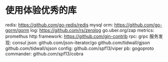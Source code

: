 # 使用体验优秀的库

redis: https://github.com/go-redis/redis
mysql orm: https://github.com/go-gorm/gorm
log: https://github.com/rs/zerolog go.uber.org/zap
metrics: promethus
http framework: https://github.com/gin-contrib
rpc: grpc
服务发现: consul
json: github.com/json-iterator/go github.com/tidwall/gjson github.com/tidwall/sjson
config: github.com/spf13/viper
pb: gogoproto
commander: github.com/spf13/cobra
